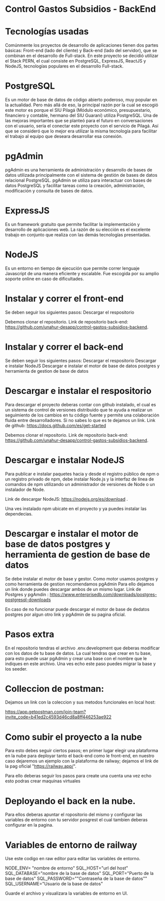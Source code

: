 # Control Gastos Subsidios - BackEnd

# Tecnologías usadas

Comúnmente los proyectos de desarrollo de aplicaciones tienen dos partes básicas: Front-end
(lado del cliente) y Back-end (lado del servidor), que se combinan en el desarrollo de Full-stack.
En este proyecto se decidió utilizar el Stack PERN, el cual consiste en PostgreSQL, ExpressJS,
ReactJS y NodeJS, tecnologías populares en el desarrollo Full-stack.

# PostgreSQL

Es un motor de base de datos de código abierto poderoso, muy popular en la actualidad. Pero
más allá de eso, la principal razón por la cual se escogió este motor es porque el SIU Pilagá
(Módulo económico, presupuestario, financiero y contable, hermano del SIU Guaraní) utiliza
PostgreSQL. Una de las mejoras importantes que se planteó para el futuro en conversaciones
con el usuario, sería el conectar este proyecto con el servicio de Pilagá. Así que se consideró
que lo mejor era utilizar la misma tecnología para facilitar el trabajo al equipo que deseara
desarrollar esa conexión.

# pgAdmin

pgAdmin es una herramienta de administración y desarrollo de bases de datos utilizada principalmente con el sistema de gestión de bases de datos relacional PostgreSQL. pgAdmin se utiliza para interactuar con bases de datos PostgreSQL y facilitar tareas como la creación, administración, modificación y consulta de bases de datos.

# ExpressJS

Es un framework gratuito que permite facilitar la implementación y desarrollo de aplicaciones
web. La razón de su elección es el excelente trabajo en conjunto que realiza con las demás
tecnologías presentadas.

# NodeJS

Es un entorno en tiempo de ejecución que permite correr lenguaje Javascript de una manera
eficiente y escalable. Fue escogida por su amplio soporte online en caso de dificultades.

# Instalar y correr el front-end

Se deben seguir los siguientes pasos:
Descargar el respositorio

Debemos clonar el repositorio.
Link de repositorio back-end: https://github.com/unahur-desapp/control-gastos-subsidios-backend.

# Instalar y correr el back-end

Se deben seguir los siguientes pasos:
Descargar el respositorio
Descargar e instalar NodeJS
Descargar e instalar el motor de base de datos postgres y herramienta de gestion de base de datos

# Descargar e instalar el respositorio

Para descargar el proyecto deberas contar con github instalado, el cual es un sistema de control de versiones distribuido que te ayuda a realizar un seguimiento de los cambios en tu código fuente y permite una colaboración fluida entre desarrolladores. Si no sabes lo que es te dejamos un link.
Link de github: https://docs.github.com/es/get-started

Debemos clonar el repositorio.
Link de repositorio back-end: https://github.com/unahur-desapp/control-gastos-subsidios-backend.

# Descargar e instalar NodeJS

Para publicar e instalar paquetes hacia y desde el registro público de npm o un registro privado de npm, debe instalar Node.js y la interfaz de línea de comandos de npm utilizando un administrador de versiones de Node o un instalador de Node.

Link de descargar NodeJS: https://nodejs.org/es/download .

Una ves instalado npm ubicate en el proyecto y ya puedes instalar las dependecias.

# Descargar e instalar el motor de base de datos postgres y herramienta de gestion de base de datos

Se debe instalar el motor de base y gestor.
Como motor usamos postgres y como herramienta de gestion recomendamos pgAdmin
Para ello dejamos un link donde puedes descargar ambos de un mismo lugar.
Link de Postgres y pgAmdin : https://www.enterprisedb.com/downloads/postgres-postgresql-downloads

En caso de no funcionar puede descargar el motor de base de dedatos postgres por algun otro link y pgAdmin de su pagina oficial.

# Pasos extra

En el repositorio tendras el archivo .env.development que deberas modificar con los datos de tu base de datos.
La cual tendras que crear en tu base, para esto puede usar pgAdmin y crear una base con el nombre que le indiques en este archivo.
Una ves echo este paso puedes migrar la base y los seeder.

# Colleccion de postman:

Dejamos un link con la coleccion y sus metodos funcionales en local host:

https://app.getpostman.com/join-team?invite_code=b41ed2c4593d46cd8a8ff446253ae922

# Como subir el proyecto a la nube

Para esto debes seguir ciertos pasos; en primer lugar elegir una plataforma en la nube para deployar tanto el back-end como le front-end, en nuestro caso dejaremos un ejemplo con la plataforma de railway; dejamos el link de la pag oficial "https://railway.app/".

Para ello deberas seguir los pasos para create una cuenta una vez echo esto podras crear maquinas virtuales

# Deployando el back en la nube.

Para ellos deberas apuntar el ropositorio del mismo y configurar las variables de entorno con tu servidor posgrest el cual tambien deberas configurar en la pagina.

# Variables de entorno de railway

Use este codigo en raw editor para editar las variables de entorno.

NODE_ENV= "nombre de entorno"
SQL_HOST="url del host"
SQL_DATABASE="nombre de la base de datos"
SQL_PORT="Puerto de la base de datos"
SQL_PASSWORD=""Contraseña de la base de datos""
SQL_USERNAME="Usuario de la base de datos"

Guarde el archivo y visualizara la variables de entorno en UI.
